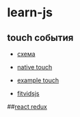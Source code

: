 # learn-js
## touch события
- [схема](https://habrahabr.ru/company/mailru/blog/165213/)
- [native touch](http://www.javascriptkit.com/javatutors/touchevents2.shtml)
- [example touch](http://gilmation.com/articles/javascript-event-delegation-for-a-horizontal-swipe-effect/)

- [fitvidsjs](http://fitvidsjs.com/)

##[react redux](https://habrahabr.ru/post/264423/)
